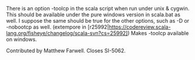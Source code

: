 There is an option -toolcp in the scala script when run under unix & cygwin. This should be available under the pure windows version in scala.bat as well. I suppose the same should be true for the other options, such as -D or -nobootcp as well.
(extempore in [r25992|https://codereview.scala-lang.org/fisheye/changelog/scala-svn?cs=25992]) Makes -toolcp available on windows.

Contributed by Matthew Farwell.  Closes SI-5062.
